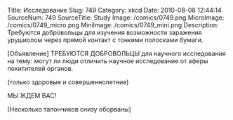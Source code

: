 Title: Исследование 
Slug: 749 
Category: xkcd 
Date: 2010-08-08 12:44:14 
SourceNum: 749 
SourceTitle: Study 
Image: /comics/0749.png 
MicroImage: /comics/0749_micro.png 
MiniImage: /comics/0749_mini.png 
Description: Требуются добровольцы для изучения возможности заражения урушиолом через прямой контакт с тонкими полосками бумаги. 

[Объявление]
ТРЕБУЮТСЯ
ДОБРОВОЛЬЦЫ
для научного исследования
на тему: могут ли люди
отличить научное
исследование от аферы
похитителей органов.

(только здоровые и
совершеннолетние)

МЫ ЖДЕМ ВАС!

[Несколько талончиков снизу оборваны]